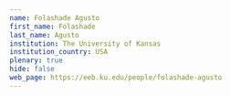 ```yaml
---
name: Folashade Agusto
first_name: Folashade
last_name: Agusto
institution: The University of Kansas
institution_country: USA
plenary: true
hide: false
web_page: https://eeb.ku.edu/people/folashade-agusto
---
```

